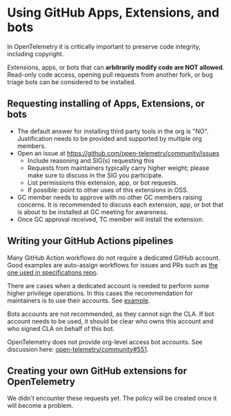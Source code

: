 # Using GitHub Apps, Extensions, and bots

In OpenTelemetry it is critically important to preserve code integrity, including copyright.

Extensions, apps, or bots that can **arbitrarily modify code are NOT allowed**. Read-only code access, opening pull requests from another fork, or bug triage bots can be considered to be installed.

## Requesting installing of Apps, Extensions, or bots

- The default answer for installing third party tools in the org is "NO". Justification needs to be provided and supported by multiple org members.
- Open an issue at https://github.com/open-telemetry/community/issues
  - Include reasoning and SIG(s) requesting this
  - Requests from maintainers typically carry higher weight; please make sure to discuss in the SIG you participate.
  - List permissions this extension, app, or bot requests.
  - If possible: point to other uses of this extensions in OSS.
- GC member needs to approve with no other GC members raising concerns. It is recommended to discuss each extension, app, or bot that is about to be installed at GC meeting for awareness.
- Once GC approval received, TC member will install the extension.

## Writing your GitHub Actions pipelines

Many GitHub Action workflows do not require a dedicated GitHub account. Good examples are auto-assign workflows for issues and PRs such as [the one used in specifications repo](https://github.com/open-telemetry/opentelemetry-specification/blob/main/.github/workflows/auto-assign-issue.yml).

There are cases when a dedicated account is needed to perform some higher privilege operations. In this cases the recommendation for maintainers is to use their accounts. See [example](https://github.com/open-telemetry/opentelemetry-specification/blob/main/.github/workflows/publish-schemas.yml).

Bots accounts are not recommended, as they cannot sign the CLA. If bot account needs to be used, it should be clear who owns this account and who signed CLA on behalf of this bot.

OpenTelemetry does not provide org-level access bot accounts. See discussion here: [open-telemetry/community#551](https://github.com/open-telemetry/community/issues/551).

## Creating your own GitHub extensions for OpenTelemetry

We didn't encounter these requests yet. The policy will be created once it will become a problem.
